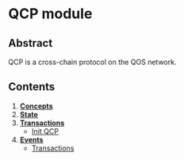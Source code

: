 # QCP module

## Abstract

QCP is a cross-chain protocol on the QOS network.

## Contents

1. **[Concepts](1_concepts.md)**
2. **[State](2_state.md)**
3. **[Transactions](3_txs.md)**
    - [Init QCP](3_txs.md#txinitqcp)
4. **[Events](4_events.md)**
    - [Transactions](4_events.md#transactions)
